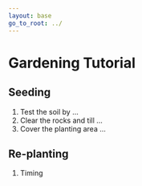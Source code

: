 ```yaml
---
layout: base
go_to_root: ../
---
```

# Gardening Tutorial

## Seeding

1. Test the soil by ...
2. Clear the rocks and till ...
3. Cover the planting area ...

## Re-planting

1. Timing 